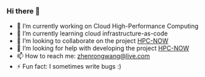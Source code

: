 ### Hi there 👋
- 🔭 I’m currently working on Cloud High-Performance Computing
- 🌱 I’m currently learning cloud infrastructure-as-code
- 👯 I’m looking to collaborate on the project [HPC-NOW](https://github.com/zhenrong-wang/hpc-now)
- 🤔 I’m looking for help with developing the project [HPC-NOW](https://github.com/zhenrong-wang/hpc-now)
- 📫 How to reach me: zhenrongwang@live.com
- ⚡ Fun fact: I sometimes write bugs :)
